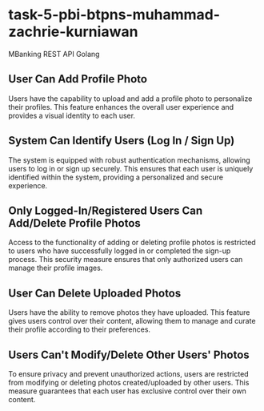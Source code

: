 # task-5-pbi-btpns-muhammad-zachrie-kurniawan
MBanking REST API Golang

## User Can Add Profile Photo
Users have the capability to upload and add a profile photo to personalize their profiles. This feature enhances the overall user experience and provides a visual identity to each user.

## System Can Identify Users (Log In / Sign Up)
The system is equipped with robust authentication mechanisms, allowing users to log in or sign up securely. This ensures that each user is uniquely identified within the system, providing a personalized and secure experience.

## Only Logged-In/Registered Users Can Add/Delete Profile Photos
Access to the functionality of adding or deleting profile photos is restricted to users who have successfully logged in or completed the sign-up process. This security measure ensures that only authorized users can manage their profile images.

## User Can Delete Uploaded Photos
Users have the ability to remove photos they have uploaded. This feature gives users control over their content, allowing them to manage and curate their profile according to their preferences.

## Users Can't Modify/Delete Other Users' Photos
To ensure privacy and prevent unauthorized actions, users are restricted from modifying or deleting photos created/uploaded by other users. This measure guarantees that each user has exclusive control over their own content.
